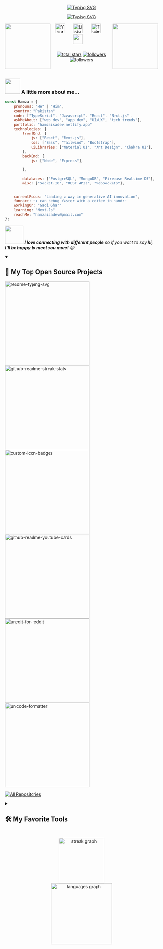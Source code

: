 
<p align="center">
  <!-- Typing SVG by DenverCoder1 - https://github.com/DenverCoder1/readme-typing-svg -->
  <a href="https://github.com/Hamzaisadev"><img src="https://readme-typing-svg.demolab.com?font=Fira+Code&weight=600&size=22&duration=2500&pause=1000&color=F75C7E&center=true&vCenter=true&repeat=false&width=435&lines=Hamza+Ishaq" alt="Typing SVG" /></a>
</p>

<p align="center">
  <!-- Typing SVG by DenverCoder1 - https://github.com/DenverCoder1/readme-typing-svg -->
<a href="https://github.com/Hamzaisadev"><img src="https://readme-typing-svg.demolab.com?font=Fira+Code&weight=600&size=22&duration=2500&pause=500&color=F75C7E&center=true&vCenter=true&repeat=false&width=435&lines=Hi%2C+I'm+a+Web+Developer;I+build+sleek+Next.js+websites%2C;Let's+bring+your+ideas+to+life." alt="Typing SVG" /></a>
</p>



<img align="right" height="150" src="https://media1.giphy.com/media/v1.Y2lkPTc5MGI3NjExa3I5ejEyejQ0bWNyMjR1ZWMwdnh0bGlhNnRnZ25zMXR3cmRkbjRlcSZlcD12MV9pbnRlcm5hbF9naWZfYnlfaWQmY3Q9Zw/3oKIPnAiaMCws8nOsE/giphy.gif"  />


<img align="left" height="150" src="https://media1.giphy.com/media/v1.Y2lkPTc5MGI3NjExa3I5ejEyejQ0bWNyMjR1ZWMwdnh0bGlhNnRnZ25zMXR3cmRkbjRlcSZlcD12MV9pbnRlcm5hbF9naWZfYnlfaWQmY3Q9Zw/3oKIPnAiaMCws8nOsE/giphy.gif"  />

<p align="center">
  <a href="https://youtube.com/channel/UCPR0FgOTackPp82nMyPqf5A"><img width="32px" alt="Youtube" title="Youtube" src="https://i.imgur.com/qiXu7b2.png"/></a>
  &#8287;&#8287;&#8287;&#8287;&#8287;
  <a href="https://www.linkedin.com/in/hamzaisadev/"><img width="32px" alt="LinkedIn" title="LinkedIn" src="https://i.imgur.com/yRpa1dQ.png"/></a>
  &#8287;&#8287;&#8287;&#8287;&#8287;
  <a href="https://twitter.com/hamzaisadev"><img width="32px" alt="Twitter" title="Twitter" src="https://i.imgur.com/AixJgnm.png"/></a>
  &#8287;&#8287;&#8287;&#8287;&#8287;
  <a href="https://discord.gg/hamzaisadev" alzt="Discord" title="Dev Pro Tips Discord Server"><img width="32px" src="https://i.imgur.com/OViZO8J.png"/></a>
  &#8287;&#8287;&#8287;&#8287;&#8287




</p>

###
<p align="center"> 
<a href="https://github.com/Hamzaisadev?tab=repositories&sort=stargazers">
    <img alt="total stars" title="Total stars on GitHub" src="https://custom-icon-badges.demolab.com/github/stars/Hamzaisadev?color=55960c&style=for-the-badge&labelColor=488207&logo=star"/></a>
  <a href="https://github.com/Hamzaisadev?tab=followers">
    <img alt="followers" title="Follow me on Github" src="https://custom-icon-badges.demolab.com/github/followers/Hamzaisadev?color=236ad3&labelColor=1155ba&style=for-the-badge&logo=person-add&label=Follow&logoColor=white"/></a>
    <img alt="followers" title="Follow me on Github" src="https://komarev.com/ghpvc/?username=your-github-username&abbreviated=true?color=236ad3&labelColor=1155ba&style=for-the-badge&logo=person-add&label=Follow&logoColor=white"/></a>
   

</p>
<br/>

### <img src="https://media.giphy.com/media/VgCDAzcKvsR6OM0uWg/giphy.gif" width="50"> A little more about me...  

```javascript
const Hamza = {
    pronouns: "He" | "Him",
    country: "Pakistan"
    code: ["TypeScript", "Javascript", "React", "Next.js"],
    askMeAbout: ["web dev", "app dev", "UI/UX", "tech trends"],
    portfolio: "hamzaisadev.netlify.app"
    technologies: {
        frontEnd: {
            js: ["React", "Next.js"],
            css: ["Sass", "Tailwind", "Bootstrap"],
            uiLibraries: ["Material UI", "Ant Design", "Chakra UI"],
        },
        backEnd: {
            js: ["Node", "Express"],
            
        },
       
        databases: ["PostgreSQL", "MongoDB", "Firebase Realtime DB"],
        misc: ["Socket.IO", "REST APIs", "WebSockets"],

  
    currentFocus: "Leading a way in generative AI innovation",
    funFact: "I can debug faster with a coffee in hand!"
    workingOn: "Gadi Ghar"
    learning: "Next.Js"
    reachMe: "hamzaisadev@gmail.com"
};
```

<img src="https://media.giphy.com/media/LnQjpWaON8nhr21vNW/giphy.gif" width="60"> <em><b>I love connecting with different people</b> so if you want to say <b>hi, I'll be happy to meet you more!</b> 😊</em>



<details open> 
  <summary><h2>📘 My Top Open Source Projects</h2></summary>

  <!-- Repo info cards - https://github.com/anuraghazra/github-readme-stats -->
  <!-- Small repo cards (fork) - https://github.com/DenverCoder1/github-readme-stats -->
  <p align="left">
    <a href="https://github.com/Hamzaisadev/gadi-ghar"><img width="278" src="https://denvercoder1-github-readme-stats.vercel.app/api/pin/?username=hamzaisadev&repo=gadi-ghar&theme=react&bg_color=1F222E&title_color=F85D7F&hide_border=true&icon_color=F8D866&show_icons=false" alt="readme-typing-svg"></a>
    <a href="https://github.com/hamzaisadev/snapistan"><img width="278" src="https://denvercoder1-github-readme-stats.vercel.app/api/pin/?username=hamzaisadev&repo=snapistan&theme=react&bg_color=1F222E&title_color=F85D7F&hide_border=true&icon_color=F8D866&show_icons=false" alt="github-readme-streak-stats"></a>
    <a href="https://github.com/Hamzaisadev/LinkWhiz"><img width="278" src="https://denvercoder1-github-readme-stats.vercel.app/api/pin?username=hamzaisadev&repo=LinkWhiz&theme=react&bg_color=1F222E&title_color=F85D7F&hide_border=true&icon_color=F8D866&show_icons=false" alt="custom-icon-badges"></a>
    <a href="https://github.com/Hamzaisadev/PennyWise"><img width="278" src="https://denvercoder1-github-readme-stats.vercel.app/api/pin/?username=hamzaisadev&repo=Pennywise&theme=react&bg_color=1F222E&title_color=F85D7F&hide_border=true&icon_color=F8D866&show_icons=false" alt="github-readme-youtube-cards"></a>
    <a href="https://github.com/Hamzaisadev/Vidiyo"><img width="278" src="https://denvercoder1-github-readme-stats.vercel.app/api/pin/?username=hamzaisadev&repo=Vidiyo&theme=react&bg_color=1F222E&title_color=F85D7F&hide_border=true&icon_color=F8D866&show_icons=false" alt="unedit-for-reddit"></a>
    <a href="https://github.com/Hamzaisadev/Arcane-Website-In-React"><img width="278" src="https://denvercoder1-github-readme-stats.vercel.app/api/pin/?username=hamzaisadev&repo=Arcane-Website-In-React&theme=react&bg_color=1F222E&title_color=F85D7F&hide_border=true&icon_color=F8D866&show_icons=false" alt="unicode-formatter"></a>
    
  </p>

  <a href="https://github.com/hamzaisadev?tab=repositories&sort=stargazers"><img alt="All Repositories" title="All Repositories" src="https://custom-icon-badges.demolab.com/badge/-Click%20Here%20For%20All%20My%20Repos-1F222E?style=for-the-badge&logoColor=white&logo=repo"/></a>
</details>



<details> 
  <summary><h2>🛠️ My Favorite Tools</h2></summary>
  <!-- Some badges are from https://github.com/Ileriayo/markdown-badges -->

  <h3>👨‍💻 Programming and Markup Languages</h3>

  <p>
      <a href="https://github.com/search?q=user%3Ahamzaisadev+language%3Acss"><img alt="CSS" src="https://img.shields.io/badge/CSS-1572B6.svg?logo=css3&logoColor=white"></a>
      <a href="https://github.com/search?q=user%3Ahamzaisadev+language%3Ahtml"><img alt="HTML" src="https://img.shields.io/badge/HTML-E34F26.svg?logo=html5&logoColor=white"></a>
      <a href="https://github.com/search?q=user%3Ahamzaisadev+language%3Ajavascript"><img alt="JavaScript" src="https://img.shields.io/badge/JavaScript-F7DF1E.svg?logo=javascript&logoColor=black"></a>
      <a href="https://github.com/search?q=user%3Ahamzaisadev+language%3Amarkdown"><img alt="Markdown" src="https://img.shields.io/badge/Markdown-000000.svg?logo=markdown&logoColor=white"></a>
      <a href="https://github.com/search?q=user%3Ahamzaisadev+language%3Ajavascript"><img alt="Node.js" src="https://img.shields.io/badge/Node.js-43853D.svg?logo=node.js&logoColor=white"></a>
      <a href="https://github.com/search?q=user%3Ahamzaisadev+language%3Apython"><img alt="Python" src="https://img.shields.io/badge/Python-14354C.svg?logo=python&logoColor=white"></a>
      <a href="https://github.com/search?q=user%3Ahamzaisadev+language%3Asql"><img alt="SQL" src="https://custom-icon-badges.demolab.com/badge/SQL-025E8C.svg?logo=database&logoColor=white"></a>
      <a href="https://github.com/search?q=user%3Ahamzaisadev+language%3AtypeScript"><img alt="TypeScript" src="https://img.shields.io/badge/TypeScript-007ACC.svg?logo=typescript&logoColor=white"></a>
  </p>

  <h3>🧰 Frameworks and Libraries</h3>

  <p>
      <a href="#"><img alt="Next.js" src="https://img.shields.io/badge/Next-black?logo=next.js&logoColor=white"></a>
      <a href="#"><img alt="React.js" src="https://img.shields.io/badge/react-%2320232a.svg?logo=react&logoColor=%2361DAFB"></a>
      <a href="#"><img alt="React Query" src="https://img.shields.io/badge/-React%20Query-FF4154?logo=react%20query&logoColor=white"></a>
      <a href="#"><img alt="React Router" src="https://img.shields.io/badge/React_Router-CA4245?logo=react-router&logoColor=white"></a>
      <a href="#"><img alt="tailwindcss" src="https://img.shields.io/badge/tailwindcss-%2338B2AC.svg?logo=tailwind-css&logoColor=white"></a>
      <a href="#"><img alt="Express.js" src="https://img.shields.io/badge/Express.js-404d59.svg?logo=express&logoColor=white"></a>
      <a href="#"><img alt="GitHub Actions" src="https://img.shields.io/badge/GitHub%20Actions-2671E5.svg?logo=github%20actions&logoColor=white"></a>
      <a href="#"><img alt="Wordpress" src="https://img.shields.io/badge/Wordpress-21759B?logo=wordpress&logoColor=white"></a>

  </p>

  <h3>🗄️ Databases and Cloud Hosting</h3>

  <p>
      <a href="#"><img alt="GitHub Pages" src="https://img.shields.io/badge/GitHub%20Pages-327FC7.svg?logo=github&logoColor=white"></a>
      <a href="#"><img alt="Heroku" src="https://img.shields.io/badge/Heroku-430098.svg?logo=heroku&logoColor=white"></a>
      <a href="#"><img alt="MongoDB" src ="https://img.shields.io/badge/MongoDB-4ea94b.svg?logo=mongodb&logoColor=white"></a>
      <a href="#"><img alt="MySQL" src="https://img.shields.io/badge/MySQL-00f.svg?logo=mysql&logoColor=white"></a>
      <a href="#"><img alt="Notion" src="https://img.shields.io/badge/Notion-010101.svg?logo=notion&logoColor=white"></a>
      <a href="#"><img alt="Oracle" src ="https://img.shields.io/badge/Oracle-F00000.svg?logo=oracle&logoColor=white"></a>
      <a href="#"><img alt="PostgreSQL" src ="https://img.shields.io/badge/PostgreSQL-316192.svg?logo=postgresql&logoColor=white"></a>
      <a href="#"><img alt="Render" src="https://img.shields.io/badge/Render-00979D.svg?logo=render&logoColor=white"></a>
      <a href="#"><img alt="SQLite" src ="https://img.shields.io/badge/SQLite-07405e.svg?logo=sqlite&logoColor=white"></a>
      <a href="#"><img alt="Vercel" src="https://img.shields.io/badge/Vercel-000000.svg?logo=vercel&logoColor=white"></a>
  </p>

  <h3>💻 Software and Tools</h3>

  <p>
      <a href="#"><img alt="Adobe" src="https://img.shields.io/badge/Adobe-FF0000.svg?logo=adobe&logoColor=white"></a>
      <a href="#"><img alt="Brave" src="https://img.shields.io/badge/-Brave-FB542B?logo=brave&logoColor=white"></a>
      <a href="#"><img alt="Discord" src="https://img.shields.io/badge/-Discord-5865F2.svg?logo=discord&logoColor=white"></a>
      <a href="#"><img alt="Git" src="https://img.shields.io/badge/Git-F05033.svg?logo=git&logoColor=white"></a>
      <a href="#"><img alt="GitHub Desktop" src="https://img.shields.io/badge/GitHub%20Desktop-8034A9.svg?logo=github&logoColor=white"></a>
      <a href="#"><img alt="Google Sheets" src="https://img.shields.io/badge/Sheets-34A853.svg?logo=google%20sheets&logoColor=white"></a>
      <a href="#"><img alt="OBS Studio" src="https://img.shields.io/badge/-OBS-302E31?logo=obs-studio&logoColor=white"></a>
      <a href="#"><img alt="Postman" src="https://img.shields.io/badge/Postman-FF6C37?logo=postman&logoColor=white"></a>
      <a href="#"><img alt="Stack Overflow" src="https://img.shields.io/badge/-Stack%20Overflow-FE7A16?logo=stack-overflow&logoColor=white"></a>
      <a href="#"><img alt="Visual Studio Code" src="https://img.shields.io/badge/Visual%20Studio%20Code-0078d7.svg?logo=visual-studio-code&logoColor=white"></a>
  </p>
</details>






###

<div align="center">
  <img src="https://streak-stats.demolab.com?user=hamzaisadev&locale=en&mode=daily&theme=dracula&hide_border=false&border_radius=5" height="150" alt="streak graph" /> <br>
  <img src="https://github-readme-stats.vercel.app/api/top-langs?username=hamzaisadev&locale=en&hide_title=false&layout=compact&card_width=320&langs_count=5&theme=dracula&hide_border=false" height="200" alt="languages graph"  />
</div>

###


